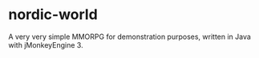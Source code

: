 # nordic-world
A very very simple MMORPG for demonstration purposes, written in Java with jMonkeyEngine 3.
